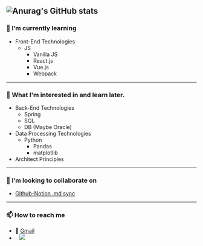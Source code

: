 ![Anurag's GitHub stats](https://github-readme-stats.vercel.app/api?username=back1ash&theme=dark&show_icons=true)
---

### 🌱 I’m currently learning

- Front-End Technologies
  - JS
    - Vanilla JS
    - React.js
    - Vue.js
    - Webpack

---

### 🤔 What I'm interested in and learn later.

- Back-End Technologies
  - Spring
  - SQL
  - DB (Maybe Oracle)
- Data Processing Technologies
  - Python
    - Pandas
    - matplotlib
- Architect Principles

---

### 👯 I’m looking to collaborate on

- [Github-Notion .md sync](https://back1ash.notion.site/Notion-Github-MD-4896a6fd83f14bd48e53133fe9a231d2)

---

### 📫 How to reach me

- 📩 [Gmail](Mailto:teamforhj@gmail.com)
- <a href="https://www.instagram.com/give_a_tooth/">
      <img 
          src="http://img.shields.io/badge/222222?style=flat&logo=Instagram&link=https://www.instagram.com/give_a_tooth/"
          style="height : auto; margin-left : 10px; margin-right : 10px;"/>
  </a>
